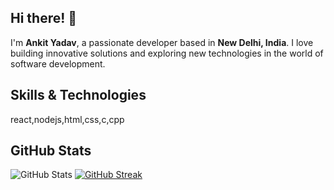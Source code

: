 ## Hi there! 👋

I'm **Ankit Yadav**, a passionate developer based in **New Delhi, India**. I love building innovative solutions and exploring new technologies in the world of software development.

## Skills & Technologies

react,nodejs,html,css,c,cpp

## GitHub Stats

![GitHub Stats](https://github-readme-stats.vercel.app/api?username=ankit02yadav&show_icons=true&theme=radical)
[![GitHub Streak](https://streak-stats.demolab.com?user=ankit02yadav&theme=radical)](https://git.io/streak-stats)
